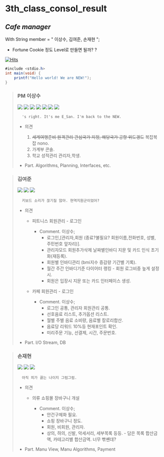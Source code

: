 3th_class_consol_result  
=
*Cafe manager*
-   	 

With String member = " 이상수, 김여준, 손재현 ";


- Fortune Cookie 정도 Level로 만들면 될까? ? 
 
[![Hits](https://hits.seeyoufarm.com/api/count/incr/badge.svg?url=https%3A%2F%2Fgithub.com%2FLS2life%2F3th_consol_result&count_bg=%2357D35F&title_bg=%23FF5A00&icon=java.svg&icon_color=%23E7E7E7&title=Java&edge_flat=false)](https://hits.seeyoufarm.com)


```java
#include <stdio.h>
int main(void) {
    printf("Hello world! We are NEW!");
}
```


>###	PM 이상수	
>	<img src="https://img.shields.io/badge/JAVA-007396?style=for-the-badge&logo=java&logoColor=white">  
>	<img src="https://img.shields.io/badge/github-181717?style=for-the-badge&logo=github&logoColor=white">
>	<img src="https://img.shields.io/badge/Ubuntu-E95420?style=for-the-badge&logo=ubuntu&logoColor=black">
>	<img src="https://img.shields.io/badge/Intellij IDEA-EF2D5E?style=for-the-badge&logo=intellijidea&logoColor=black">
>	<img src="https://img.shields.io/badge/vim-019773?style=for-the-badge&logo=vim&logoColor=black">
>	<img src="https://img.shields.io/badge/Visual Studio Code-007ACC?style=for-the-badge&logo=visualstudiocode&logoColor=black">
>	<img src="https://img.shields.io/badge/Eclipse IDE-2C2255?style=for-the-badge&logo=eclipseide&logoColor=black">
>
>		's right. It's me E_San. I'm back to the NEW.
>-	의견	
>		1.	~~세계여행준비 원격관리  관심국가 지정, 해당국가 공항 위도경도~~ 복잡복잡 nono.  
>		2.	가계부 콘솔.  
> 		2.	학교 성적관리 관리자,학생.
>
> - Part. Algorithms, Planning, Interfaces, etc.

>###	김여준
>	<img src="https://img.shields.io/badge/JAVA-007396?style=for-the-badge&logo=java&logoColor=white">  
>	<img src="https://img.shields.io/badge/github-181717?style=for-the-badge&logo=github&logoColor=white">
>	<img src="https://img.shields.io/badge/Eclipse IDE-2C2255?style=for-the-badge&logo=eclipseide&logoColor=black">
>	
>		키보드 소리가 끊기질 않아. 현역지원군이었어?
>	- 의견  
>		- 피트니스 회원관리	- 로그인
>			- Comment. 이상수;
>				- 로그인,[관리자,회원 (종료?불필요? 회원이름,전화번호, 성별, 주민번호 앞자리)].	  
>				- 관리자모드 회원추가삭제 날짜별인바디 지문 및 카드 인식 초기화(재등록).	
>				- 회원별 인바디관리 (bmi지수 증감량 기간별 기록).	
>				- 월간 주간 인바디기준 다이어터 랭킹 - 회원 로그비중 높게 설정시.	
>				- 회원은 입장시 지문 또는 카드 인터페이스 생성.	
>				
>		- 카페 회원관리	-  로그인  
>			- Comment. 이상수;  
>				- 로그인 공통, 관리자 회원관리 공통.  
>				- 선호음료 리스트, 추가옵션 리스트.  
>				- 월별 주별 음료 소비량, 음료별 칼로리합산.  
>				- 음료당 리워드 10%등 현재포인트 확인.  
>				- 미리주문 기능, 선결제, 시간, 주문번호.
> 
> - Part. I/O Stream, DB  
            
>###	손재현
>	<img src="https://img.shields.io/badge/JAVA-007396?style=for-the-badge&logo=java&logoColor=white">  
>	<img src="https://img.shields.io/badge/github-181717?style=for-the-badge&logo=github&logoColor=white">
>	<img src="https://img.shields.io/badge/Eclipse IDE-2C2255?style=for-the-badge&logo=eclipseide&logoColor=black">
>	
>		아직 피가 끓는 나이지 그럼그럼.
>	- 의견  
>		- 의류 쇼핑몰 장바구니 개설
>		
>			- Comment. 이상수;  
>				- 안건구체화 필요.  
>				- 쇼핑 장바구니 정도.  
>				- 회원, 비회원, 관리자.  
>				- 상의, 하의, 신발, 악세서리, 세부목록 등등.
>                       	- 담은 목록 합산금액, 카테고리별 합산금액.  너무 빢쏀데?
>
> - Part. Manu View, Manu Algorithms, Payment
>                       	
